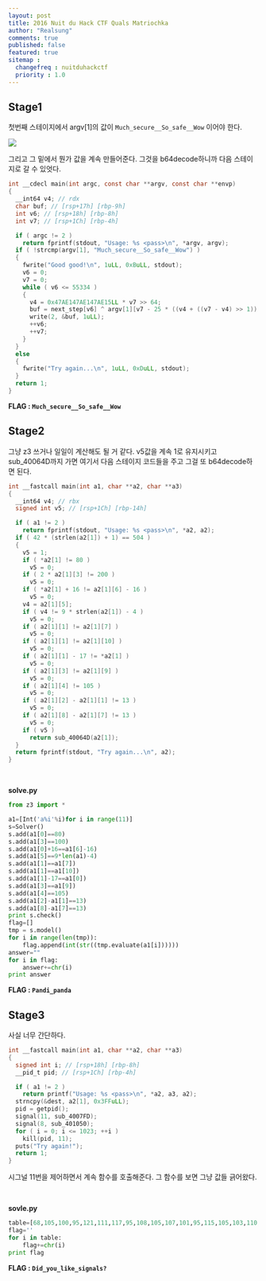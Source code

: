 ```yaml
---
layout: post
title: 2016 Nuit du Hack CTF Quals Matriochka
author: "Realsung"
comments: true
published: false
featured: true
sitemap :
  changefreq : nuitduhackctf
  priority : 1.0
---
```


## Stage1

첫번째 스테이지에서 argv[1]의 값이 `Much_secure__So_safe__Wow` 이어야 한다.

![](https://user-images.githubusercontent.com/32904385/57570849-a0bdcb80-7441-11e9-8e58-6cd7ad30f0db.png)

그리고 그 밑에서 뭔가 값을 계속 만들어준다. 그것을 b64decode하니까 다음 스테이지로 갈 수 있엇다.

```c
int __cdecl main(int argc, const char **argv, const char **envp)
{
  __int64 v4; // rdx
  char buf; // [rsp+17h] [rbp-9h]
  int v6; // [rsp+18h] [rbp-8h]
  int v7; // [rsp+1Ch] [rbp-4h]

  if ( argc != 2 )
    return fprintf(stdout, "Usage: %s <pass>\n", *argv, argv);
  if ( !strcmp(argv[1], "Much_secure__So_safe__Wow") )
  {
    fwrite("Good good!\n", 1uLL, 0xBuLL, stdout);
    v6 = 0;
    v7 = 0;
    while ( v6 <= 55334 )
    {
      v4 = 0x47AE147AE147AE15LL * v7 >> 64;
      buf = next_step[v6] ^ argv[1][v7 - 25 * ((v4 + ((v7 - v4) >> 1)) >> 4)];
      write(2, &buf, 1uLL);
      ++v6;
      ++v7;
    }
  }
  else
  {
    fwrite("Try again...\n", 1uLL, 0xDuLL, stdout);
  }
  return 1;
}
```

**FLAG : `Much_secure__So_safe__Wow`**

## Stage2

그냥 z3 쓰거나 일일이 계산해도 될 거 같다. v5값을 계속 1로 유지시키고 sub_40064D까지 가면 여기서 다음 스테이지 코드들을 주고 그걸 또 b64decode하면 된다.

```c
int __fastcall main(int a1, char **a2, char **a3)
{
  __int64 v4; // rbx
  signed int v5; // [rsp+1Ch] [rbp-14h]

  if ( a1 != 2 )
    return fprintf(stdout, "Usage: %s <pass>\n", *a2, a2);
  if ( 42 * (strlen(a2[1]) + 1) == 504 )
  {
    v5 = 1;
    if ( *a2[1] != 80 )
      v5 = 0;
    if ( 2 * a2[1][3] != 200 )
      v5 = 0;
    if ( *a2[1] + 16 != a2[1][6] - 16 )
      v5 = 0;
    v4 = a2[1][5];
    if ( v4 != 9 * strlen(a2[1]) - 4 )
      v5 = 0;
    if ( a2[1][1] != a2[1][7] )
      v5 = 0;
    if ( a2[1][1] != a2[1][10] )
      v5 = 0;
    if ( a2[1][1] - 17 != *a2[1] )
      v5 = 0;
    if ( a2[1][3] != a2[1][9] )
      v5 = 0;
    if ( a2[1][4] != 105 )
      v5 = 0;
    if ( a2[1][2] - a2[1][1] != 13 )
      v5 = 0;
    if ( a2[1][8] - a2[1][7] != 13 )
      v5 = 0;
    if ( v5 )
      return sub_40064D(a2[1]);
  }
  return fprintf(stdout, "Try again...\n", a2);
}
```

<br>



**solve.py**

```python
from z3 import *

a1=[Int('a%i'%i)for i in range(11)]
s=Solver()
s.add(a1[0]==80)
s.add(a1[3]==100)
s.add(a1[0]+16==a1[6]-16)
s.add(a1[5]==9*len(a1)-4)
s.add(a1[1]==a1[7])
s.add(a1[1]==a1[10])
s.add(a1[1]-17==a1[0])
s.add(a1[3]==a1[9])
s.add(a1[4]==105)
s.add(a1[2]-a1[1]==13)
s.add(a1[8]-a1[7]==13)
print s.check()
flag=[]
tmp = s.model()
for i in range(len(tmp)):
	flag.append(int(str((tmp.evaluate(a1[i])))))
answer=""
for i in flag:
	answer+=chr(i)
print answer
```

**FLAG : `Pandi_panda`**



## Stage3

사실 너무 간단하다.

```c
int __fastcall main(int a1, char **a2, char **a3)
{
  signed int i; // [rsp+18h] [rbp-8h]
  __pid_t pid; // [rsp+1Ch] [rbp-4h]

  if ( a1 != 2 )
    return printf("Usage: %s <pass>\n", *a2, a3, a2);
  strncpy(&dest, a2[1], 0x3FFuLL);
  pid = getpid();
  signal(11, sub_4007FD);
  signal(8, sub_401050);
  for ( i = 0; i <= 1023; ++i )
    kill(pid, 11);
  puts("Try again!");
  return 1;
}
```

시그널 11번을 제어하면서 계속 함수를 호출해준다. 그 함수를 보면 그냥 값들 긁어왔다.

<br>

**sovle.py**

```python
table=[68,105,100,95,121,111,117,95,108,105,107,101,95,115,105,103,110,97,108,115,63,]
flag=''
for i in table:
	flag+=chr(i)
print flag
```

**FLAG : `Did_you_like_signals?`**